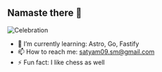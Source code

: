 ## Namaste there 👋
![Celebration](https://media.giphy.com/media/l4FGI8GoTL7N4DsyI/giphy.gif)


<!--
**satyamm009/satyamm009** is a ✨ _special_ ✨ repository because its `README.md` (this file) appears on your GitHub profile.

Here are some ideas to get you started:

- 🔭 I’m currently working on ...
- 🌱 I’m currently learning ...
- 👯 I’m looking to collaborate on ...
- 🤔 I’m looking for help with ...
- 💬 Ask me about ...
- 📫 How to reach me: ...
- 😄 Pronouns: ...
- ⚡ Fun fact: ...
-->

- 🌱 I’m currently learning:  Astro, Go, Fastify
- 📫 How to reach me: satyam09.sm@gmail.com
- ⚡ Fun fact: I like chess as well
